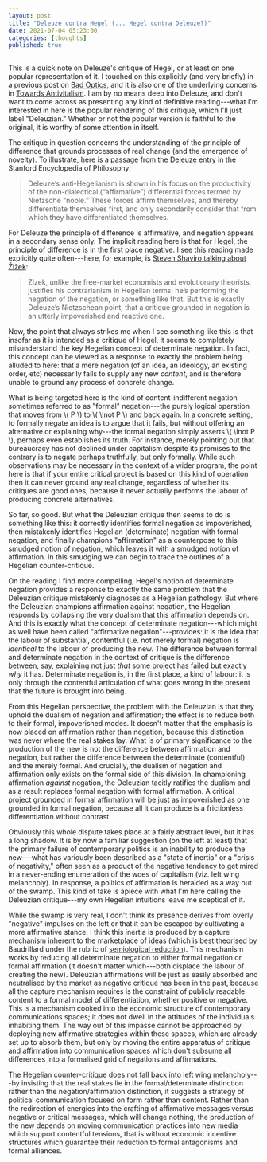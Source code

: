 ```yaml
---
layout: post
title: "Deleuze contra Hegel (... Hegel contra Deleuze?)"
date: 2021-07-04 05:23:00
categories: [thoughts]
published: true
---
```


This is a quick note on Deleuze's critique of Hegel, or at least on one popular representation of it. I touched on this explicitly (and very briefly) in a previous post on [Bad Optics]({{site.baseurl}}/2020/11/08/negation.html), and it is also one of the underlying concerns in [Towards Antivitalism]({{site.baseurl}}/2021/05/31/antivitalism.html). I am by no means deep into Deleuze, and don't want to come across as presenting any kind of definitive reading---what I'm interested in here is the popular rendering of this critique, which I'll just label "Deleuzian." Whether or not the popular version is faithful to the original, it is worthy of some attention in itself.

<!--more-->

The critique in question concerns the understanding of the principle of difference that grounds processes of real change (and the emergence of novelty). To illustrate, here is a passage from [the Deleuze entry](https://plato.stanford.edu/entries/deleuze/#DelReaOthPhi) in the Stanford Encyclopedia of Philosophy:

> Deleuze’s anti-Hegelianism is shown in his focus on the productivity of the non-dialectical (“affirmative”) differential forces termed by Nietzsche “noble.” These forces affirm themselves, and thereby differentiate themselves first, and only secondarily consider that from which they have differentiated themselves.

For Deleuze the principle of difference is affirmative, and negation appears in a secondary sense only. The implicit reading here is that for Hegel, the principle of difference is in the first place negative. I see this reading made explicitly quite often---here, for example, is [Steven Shaviro talking about Žižek](http://www.shaviro.com/Blog/?p=574):

> Zizek, unlike the free-market economists and evolutionary theorists, justifies his contrarianism in Hegelian terms; he’s performing the negation of the negation, or something like that. But this is exactly Deleuze’s Nietzschean point, that a critique grounded in negation is an utterly impoverished and reactive one.

Now, the point that always strikes me when I see something like this is that insofar as it is intended as a critique of Hegel, it seems to completely misunderstand the key Hegelian concept of determinate negation. In fact, this concept can be viewed as a response to exactly the problem being alluded to here: that a mere negation (of an idea, an ideology, an existing order, etc) necessarily fails to supply any new _content_, and is therefore unable to ground any process of concrete change.

What is being targeted here is the kind of content-indifferent negation sometimes referred to as "formal" negation---the purely logical operation that moves from \\( P \\) to \\( \lnot P \\) and back again. In a concrete setting, to formally negate an idea is to argue that it fails, but without offering an alternative or explaining why---the formal negation simply asserts \\( \lnot P \\), perhaps even establishes its truth. For instance, merely pointing out that bureaucracy has not declined under capitalism despite its promises to the contrary is to negate perhaps truthfully, but only formally. While such observations may be necessary in the context of a wider program, the point here is that if your entire critical project is based on this kind of operation then it can never ground any real change, regardless of whether its critiques are good ones, because it never actually performs the labour of producing concrete alternatives.

So far, so good. But what the Deleuzian critique then seems to do is something like this: it correctly identifies formal negation as impoverished, then mistakenly identifies Hegelian (determinate) negation with formal negation, and finally champions "affirmation" as a counterpose to this smudged notion of negation, which leaves it with a smudged notion of affirmation. In this smudging we can begin to trace the outlines of a Hegelian counter-critique.

On the reading I find more compelling, Hegel's notion of determinate negation provides a response to exactly the same problem that the Deleuzian critique mistakenly diagnoses as a Hegelian pathology. But where the Deleuzian champions affirmation against negation, the Hegelian responds by collapsing the very dualism that this affirmation depends on. And this is exactly what the concept of determinate negation---which might as well have been called "affirmative negation"---provides: it is the idea that the labour of substantial, contentful (i.e. not merely formal) negation is _identical_ to the labour of producing the new. The difference between formal and determinate negation in the context of critique is the difference between, say, explaining not just _that_ some project has failed but exactly _why_ it has. Determinate negation is, in the first place, a kind of labour: it is only through the contentful articulation of what goes wrong in the present that the future is brought into being.

From this Hegelian perspective, the problem with the Deleuzian is that they uphold the dualism of negation and affirmation; the effect is to reduce both to their formal, impoverished modes. It doesn't matter that the emphasis is now placed on affirmation rather than negation, because this distinction was never where the real stakes lay. What is of primary significance to the production of the new is not the difference between affirmation and negation, but rather the difference between the determinate (contentful) and the merely formal. And crucially, the dualism of negation and affirmation only exists on the formal side of this division. In championing affirmation _against_ negation, the Deleuzian tacitly ratifies the dualism and as a result replaces formal negation with formal affirmation. A critical project grounded in formal affirmation will be just as impoverished as one grounded in formal negation, because all it can produce is a frictionless differentiation without contrast.

Obviously this whole dispute takes place at a fairly abstract level, but it has a long shadow. It is by now a familiar suggestion (on the left at least) that the primary failure of contemporary politics is an inability to produce the new---what has variously been described as a "state of inertia" or a "crisis of negativity," often seen as a product of the negative tendency to get mired in a never-ending enumeration of the woes of capitalism (viz. left wing melancholy). In response, a politics of affirmation is heralded as a way out of the swamp. This kind of take is apiece with what I'm here calling the Deleuzian critique---my own Hegelian intuitions leave me sceptical of it.

While the swamp is very real, I don't think its presence derives from overly "negative" impulses on the left or that it can be escaped by cultivating a more affirmative stance. I think this inertia is produced by a capture mechanism inherent to the marketplace of ideas (which is best theorised by Baudrillard under the rubric of [semiological reduction]({{site.baseurl}}/assets/pdf/baudrillard-semiological.pdf)). This mechanism works by reducing all determinate negation to either formal negation or formal affirmation (it doesn't matter which---both displace the labour of creating the new). Deleuzian affirmations will be just as easily absorbed and neutralised by the market as negative critique has been in the past, because all the capture mechanism requires is the constraint of publicly readable content to a formal model of differentiation, whether positive or negative. This is a mechanism cooked into the economic structure of contemporary communications spaces; it does not dwell in the attitudes of the individuals inhabiting them. The way out of this impasse cannot be approached by deploying new affirmative strategies within these spaces, which are already set up to absorb them, but only by moving the entire apparatus of critique and affirmation into communication spaces which don't subsume all differences into a formalised grid of negations and affirmations.

The Hegelian counter-critique does not fall back into left wing melancholy---by insisting that the real stakes lie in the formal/determinate distinction rather than the negation/affirmation distinction, it suggests a  strategy of political communication focused on form rather than content. Rather than the redirection of energies into the crafting of affirmative messages versus negative or critical messages, which will change nothing, the production of the new depends on moving communication practices into new media which support contentful tensions, that is without economic incentive structures which guarantee their reduction to formal antagonisms and formal alliances.
